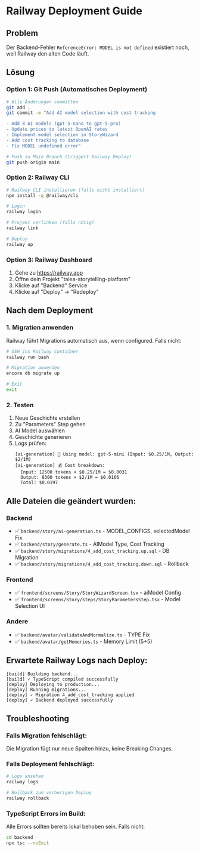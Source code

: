 # Railway Deployment Guide

## Problem
Der Backend-Fehler `ReferenceError: MODEL is not defined` existiert noch, weil Railway den alten Code läuft.

## Lösung

### Option 1: Git Push (Automatisches Deployment)
```bash
# Alle Änderungen committen
git add .
git commit -m "Add AI model selection with cost tracking

- Add 8 AI models (gpt-5-nano to gpt-5-pro)
- Update prices to latest OpenAI rates
- Implement model selection in StoryWizard
- Add cost tracking to database
- Fix MODEL undefined error"

# Push zu Main Branch (triggert Railway Deploy)
git push origin main
```

### Option 2: Railway CLI
```bash
# Railway CLI installieren (falls nicht installiert)
npm install -g @railway/cli

# Login
railway login

# Projekt verlinken (falls nötig)
railway link

# Deploy
railway up
```

### Option 3: Railway Dashboard
1. Gehe zu https://railway.app
2. Öffne dein Projekt "talea-storytelling-platform"
3. Klicke auf "Backend" Service
4. Klicke auf "Deploy" → "Redeploy"

## Nach dem Deployment

### 1. Migration anwenden
Railway führt Migrations automatisch aus, wenn configured. Falls nicht:

```bash
# SSH ins Railway Container
railway run bash

# Migration anwenden
encore db migrate up

# Exit
exit
```

### 2. Testen
1. Neue Geschichte erstellen
2. Zu "Parameters" Step gehen
3. AI Model auswählen
4. Geschichte generieren
5. Logs prüfen:
   ```
   [ai-generation] 🤖 Using model: gpt-5-mini (Input: $0.25/1M, Output: $2/1M)
   [ai-generation] 💰 Cost breakdown:
     Input: 12500 tokens × $0.25/1M = $0.0031
     Output: 8300 tokens × $2/1M = $0.0166
     Total: $0.0197
   ```

## Alle Dateien die geändert wurden:

### Backend
- ✅ `backend/story/ai-generation.ts` - MODEL_CONFIGS, selectedModel Fix
- ✅ `backend/story/generate.ts` - AIModel Type, Cost Tracking
- ✅ `backend/story/migrations/4_add_cost_tracking.up.sql` - DB Migration
- ✅ `backend/story/migrations/4_add_cost_tracking.down.sql` - Rollback

### Frontend
- ✅ `frontend/screens/Story/StoryWizardScreen.tsx` - aiModel Config
- ✅ `frontend/screens/Story/steps/StoryParametersStep.tsx` - Model Selection UI

### Andere
- ✅ `backend/avatar/validateAndNormalize.ts` - TYPE Fix
- ✅ `backend/avatar/getMemories.ts` - Memory Limit (5+5)

## Erwartete Railway Logs nach Deploy:

```
[build] Building backend...
[build] ✓ TypeScript compiled successfully
[deploy] Deploying to production...
[deploy] Running migrations...
[deploy] ✓ Migration 4_add_cost_tracking applied
[deploy] ✓ Backend deployed successfully
```

## Troubleshooting

### Falls Migration fehlschlägt:
Die Migration fügt nur neue Spalten hinzu, keine Breaking Changes.

### Falls Deployment fehlschlägt:
```bash
# Logs ansehen
railway logs

# Rollback zum vorherigen Deploy
railway rollback
```

### TypeScript Errors im Build:
Alle Errors sollten bereits lokal behoben sein. Falls nicht:
```bash
cd backend
npx tsc --noEmit
```
